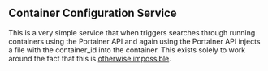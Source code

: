 Container Configuration Service
-------------------------------------

This is a very simple service that when triggers searches through running containers using the Portainer API and again using the Portainer API injects a file with the container_id into the container. This exists solely to work around the fact that this is [otherwise impossible](https://github.com/opencontainers/runtime-spec/issues/1105).
